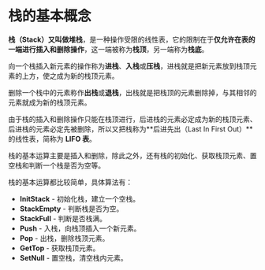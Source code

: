 # 栈的基本概念

**栈（Stack）**又叫做**堆栈**，是一种操作受限的线性表，它的限制在于**仅允许在表的一端进行插入和删除操作**，这一端被称为**栈顶**，另一端称为**栈底**。

向一个栈插入新元素的操作称为**进栈**、**入栈**或**压栈**，进栈就是把新元素放到栈顶元素的上方，使之成为新的栈顶元素。

删除一个栈中的元素称作**出栈**或**退栈**，出栈就是把栈顶的元素删除掉，与其相邻的元素就成为新的栈顶元素。

由于栈的插入和删除操作只能在栈顶进行，后进栈的元素必定成为新的栈顶元素、后进栈的元素必定先被删除，所以又把栈称为**后进先出（Last In First Out）**的线性表，简称为 **LIFO 表**。

栈的基本运算主要是插入和删除，除此之外，还有栈的初始化、获取栈顶元素、置空栈和判断一个栈是否为空等。

栈的基本运算都比较简单，具体算法有：

- **InitStack** - 初始化栈，建立一个空栈。
- **StackEmpty** - 判断栈是否为空。
- **StackFull** - 判断是否栈满。
- **Push** - 入栈，向栈顶插入一个新元素。
- **Pop** - 出栈，删除栈顶元素。
- **GetTop** - 获取栈顶元素。
- **SetNull** - 置空栈，清空栈内元素。